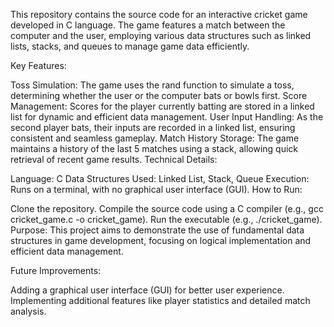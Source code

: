 This repository contains the source code for an interactive cricket game developed in C language. The game features a match between the computer and the user, employing various data structures such as linked lists, stacks, and queues to manage game data efficiently.

Key Features:

Toss Simulation: The game uses the rand function to simulate a toss, determining whether the user or the computer bats or bowls first.
Score Management: Scores for the player currently batting are stored in a linked list for dynamic and efficient data management.
User Input Handling: As the second player bats, their inputs are recorded in a linked list, ensuring consistent and seamless gameplay.
Match History Storage: The game maintains a history of the last 5 matches using a stack, allowing quick retrieval of recent game results.
Technical Details:

Language: C
Data Structures Used: Linked List, Stack, Queue
Execution: Runs on a terminal, with no graphical user interface (GUI).
How to Run:

Clone the repository.
Compile the source code using a C compiler (e.g., gcc cricket_game.c -o cricket_game).
Run the executable (e.g., ./cricket_game).
Purpose:
This project aims to demonstrate the use of fundamental data structures in game development, focusing on logical implementation and efficient data management.

Future Improvements:

Adding a graphical user interface (GUI) for better user experience.
Implementing additional features like player statistics and detailed match analysis.
